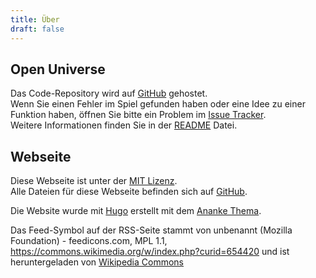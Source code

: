 ```yaml
---
title: Über
draft: false
---
```


## Open Universe

Das Code-Repository wird auf [GitHub](https://github.com/Independent-Eye2446/OpenUniverse) gehostet.  
Wenn Sie einen Fehler im Spiel gefunden haben oder eine Idee zu einer Funktion haben, öffnen Sie bitte ein Problem im [Issue Tracker](https://github.com/Independent-Eye2446/OpenUniverse/issues).  
Weitere Informationen finden Sie in der [README](https://github.com/Independent-Eye2446/OpenUniverse) Datei.

## Webseite

Diese Webseite ist unter der [MIT Lizenz](https://github.com/Independent-Eye2446/OpenUniverse-Website/blob/main/LICENSE).  
Alle Dateien für diese Webseite befinden sich auf [GitHub](https://github.com/Independent-Eye2446/OpenUniverse-Website).

Die Website wurde mit [Hugo](https://gohugo.io/) erstellt mit dem [Ananke Thema](https://github.com/theNewDynamic/gohugo-theme-ananke).

Das Feed-Symbol auf der RSS-Seite stammt von unbenannt (Mozilla Foundation) - feedicons.com, MPL 1.1, https://commons.wikimedia.org/w/index.php?curid=654420
und ist heruntergeladen von [Wikipedia Commons](https://commons.wikimedia.org/wiki/File:Feed-icon.svg)
